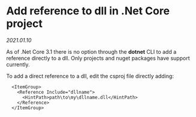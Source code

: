 # Add reference to dll in .Net Core project

*2021.01.10*


As of .Net Core 3.1 there is no option through the **dotnet** CLI to add a reference directly to a dll. Only projects and nuget packages have support currently.

To add a direct reference to a dll, edit the csproj file directly adding:

```
  <ItemGroup>
    <Reference Include="dllname">
      <HintPath>path\to\my\dllname.dll</HintPath>
    </Reference>
  </ItemGroup>
```


